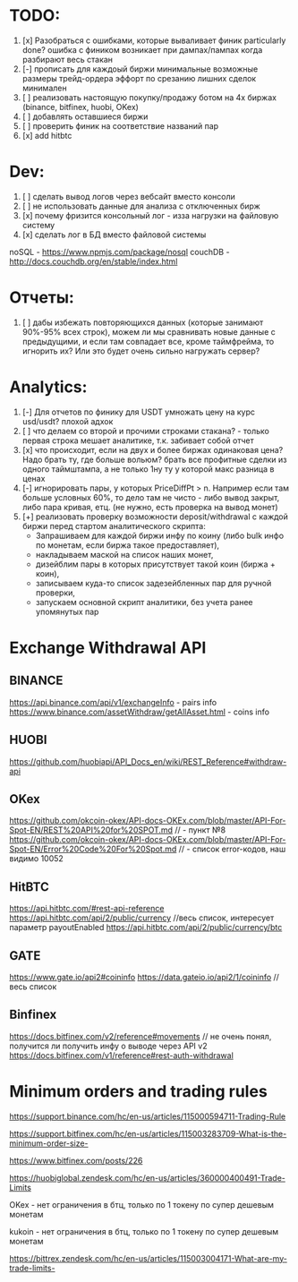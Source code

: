 ﻿# TODO:

1. [x] Разобраться с ошибками, которые вываливает финик
       particularly done? ошибка с фиником возникает при дампах/пампах когда разбирают весь стакан
2. [-] прописать для каждоый биржи минимальные возможные размеры трейд-ордера
   эффорт по срезанию лишних сделок минимален
3. [ ] реализовать настоящую покупку/продажу ботом на 4х биржах (binance, bitfinex, huobi, OKex)
4. [ ] добавлять оставшиеся биржи
5. [ ] проверить финик на соответствие названий пар
6. [x] add hitbtc

# Dev:

1. [ ] сделать вывод логов через вебсайт вместо консоли
2. [ ] не использовать данные для анализа с отключенных бирж
3. [x] почему фризится консольный лог - изза нагрузки на файловую систему
4. [x] сделать лог в БД вместо файловой системы

noSQL - https://www.npmjs.com/package/nosql
couchDB - http://docs.couchdb.org/en/stable/index.html

# Отчеты:

1. [ ] дабы избежать повторяющихся данных (которые занимают 90%-95% всех строк), можем ли мы сравнивать новые данные с предыдущими, и если там совпадает все, кроме таймфрейма, то игнорить их? Или это будет очень сильно нагружать сервер?

# Analytics:

1. [-] Для отчетов по финику для USDT умножать цену на курс usd/usdt? плохой адхок
2. [ ] что делаем со второй и прочими строками стакана? - только первая строка мешает аналитике, т.к. забивает собой отчет
3. [x] что происходит, если на двух и более биржах одинаковая цена? Надо брать ту, где больше вольюм?
       брать все профитные сделки из одного таймштампа, а не только 1ну ту у которой макс разница в ценах
4. [-] игнорировать пары, у которых PriceDiffPt > n. Например если там больше условных 60%, то дело там не чисто - либо вывод закрыт, либо пара кривая, етц. (не нужно, есть проверка на вывод монет)
5. [+] реализовать проверку возможности deposit/withdrawal c каждой биржи перед стартом аналитического скрипта:
   - Запрашиваем для каждой биржи инфу по коину (либо bulk инфо по монетам, если биржа такое предоставляет),
   - накладываем маской на список наших монет,
   - дизейблим пары в которых присутствует такой коин (биржа + коин),
   - записываем куда-то список задезейбленных пар для ручной проверки,
   - запускаем основной скрипт аналитики, без учета ранее упомянутых пар

# Exchange Withdrawal API

## BINANCE

https://api.binance.com/api/v1/exchangeInfo - pairs info
https://www.binance.com/assetWithdraw/getAllAsset.html - coins info

## HUOBI

https://github.com/huobiapi/API_Docs_en/wiki/REST_Reference#withdraw-api

## OKex

https://github.com/okcoin-okex/API-docs-OKEx.com/blob/master/API-For-Spot-EN/REST%20API%20for%20SPOT.md // - пункт №8
https://github.com/okcoin-okex/API-docs-OKEx.com/blob/master/API-For-Spot-EN/Error%20Code%20For%20Spot.md // - список error-кодов, наш видимо 10052

## HitBTC

https://api.hitbtc.com/#rest-api-reference
https://api.hitbtc.com/api/2/public/currency //весь список, интересует параметр payoutEnabled
https://api.hitbtc.com/api/2/public/currency/btc

## GATE

https://www.gate.io/api2#coininfo
https://data.gateio.io/api2/1/coininfo // весь список

## Binfinex

https://docs.bitfinex.com/v2/reference#movements // не очень понял, получится ли получить инфу о выводе через API v2
https://docs.bitfinex.com/v1/reference#rest-auth-withdrawal

# Minimum orders and trading rules

https://support.binance.com/hc/en-us/articles/115000594711-Trading-Rule

https://support.bitfinex.com/hc/en-us/articles/115003283709-What-is-the-minimum-order-size-

https://www.bitfinex.com/posts/226

https://huobiglobal.zendesk.com/hc/en-us/articles/360000400491-Trade-Limits

OKex - нет ограничения в бтц, только по 1 токену по супер дешевым монетам

kukoin - нет ограничения в бтц, только по 1 токену по супер дешевым монетам

https://bittrex.zendesk.com/hc/en-us/articles/115003004171-What-are-my-trade-limits-
